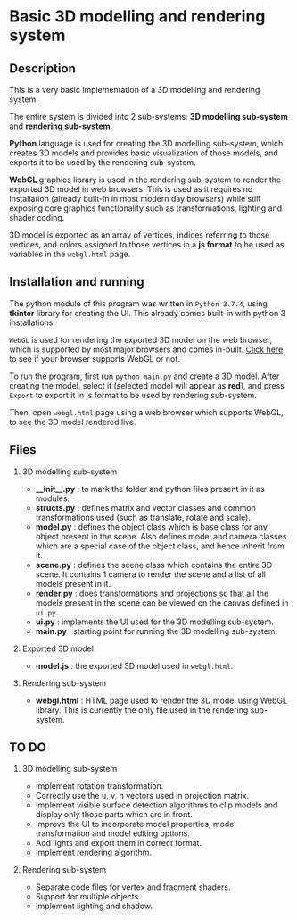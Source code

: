 # Basic 3D modelling and rendering system

## Description

This is a very basic implementation of a 3D modelling and rendering system.

The entire system is divided into 2 sub-systems: **3D modelling sub-system** and **rendering sub-system**.

**Python** language is used for creating the 3D modelling sub-system, which creates 3D models and provides basic visualization of those models, and exports it to be used by the rendering sub-system.

**WebGL** graphics library is used in the rendering sub-system to render the exported 3D model in web browsers. This is used as it requires no installation (already built-in in most modern day browsers) while still exposing core graphics functionality such as transformations, lighting and shader coding.

3D model is exported as an array of vertices, indices referring to those vertices, and colors assigned to those vertices in a **js format** to be used as variables in the `webgl.html` page.

## Installation and running

The python module of this program was written in `Python 3.7.4`, using **tkinter** library for creating the UI. This already comes built-in with python 3 installations.

`WebGL` is used for rendering the exported 3D model on the web browser, which is supported by most major browsers and comes in-built. [Click here](https://get.webgl.org/) to see if your browser supports WebGL or not.

To run the program, first run `python main.py` and create a 3D model. After creating the model, select it (selected model will appear as **red**), and press `Export` to export it in js format to be used by rendering sub-system.

Then, open `webgl.html` page using a web browser which supports WebGL, to see the 3D model rendered live.

## Files

1. 3D modelling sub-system
   - **\_\_init\_\_.py** : to mark the folder and python files present in it as modules.
   - **structs.py** : defines matrix and vector classes and common transformations used (such as translate, rotate and scale).
   - **model.py** : defines the object class which is base class for any object present in the scene. Also defines model and camera classes which are a special case of the object class, and hence inherit from it.
   - **scene.py** : defines the scene class which contains the entire 3D scene. It contains 1 camera to render the scene and a list of all models present in it.
   - **render.py** : does transformations and projections so that all the models present in the scene can be viewed on the canvas defined in `ui.py`.
   - **ui.py** : implements the UI used for the 3D modelling sub-system.
   - **main.py** : starting point for running the 3D modelling sub-system.

2. Exported 3D model
   - **model.js** : the exported 3D model used in `webgl.html`.

3. Rendering sub-system
   - **webgl.html** : HTML page used to render the 3D model using WebGL library. This is currently the only file used in the rendering sub-system.

## TO DO

1. 3D modelling sub-system
   - Implement rotation transformation.
   - Correctly use the u, v, n vectors used in projection matrix.
   - Implement visible surface detection algorithms to clip models and display only those parts which are in front.
   - Improve the UI to incorporate model properties, model transformation and model editing options.
   - Add lights and export them in correct format.
   - Implement rendering algorithm.

2. Rendering sub-system
   - Separate code files for vertex and fragment shaders.
   - Support for multiple objects.
   - Implement lighting and shadow.
